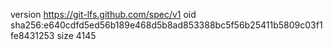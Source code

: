 version https://git-lfs.github.com/spec/v1
oid sha256:e640cdfd5ed56b189e468d5b8ad853388bc5f56b25411b5809c03f1fe8431253
size 4145
